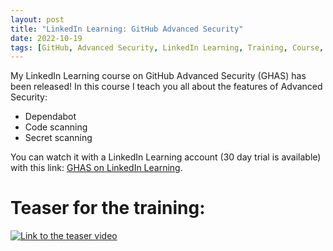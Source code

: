 ```yaml
---
layout: post
title: "LinkedIn Learning: GitHub Advanced Security"
date: 2022-10-19
tags: [GitHub, Advanced Security, LinkedIn Learning, Training, Course, GitHub Advanced Security, GHAS]
---
```


My LinkedIn Learning course on GitHub Advanced Security (GHAS) has been released!
In this course I teach you all about the features of Advanced Security:
- Dependabot
- Code scanning
- Secret scanning

You can watch it with a LinkedIn Learning account (30 day trial is available) with this link: [GHAS on LinkedIn Learning](https://www.linkedin.com/learning/github-advanced-security/github-advanced-security?autoplay=true).

# Teaser for the training:
[![Link to the teaser video](/images/2022/20221019/20221019_LIL_Teaser_Still.jpeg)](https://youtu.be/HTfi5NnZbmA)
